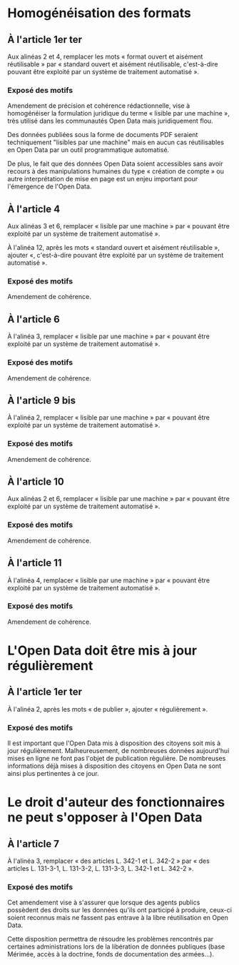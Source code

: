 # Homogénéisation des formats

## À l'article 1er ter

Aux alinéas 2 et 4, remplacer les mots « format ouvert et aisément réutilisable » par « standard ouvert et aisément réutilisable, c'est-à-dire pouvant être exploité par un système de traitement automatisé ».

### Exposé des motifs

Amendement de précision et cohérence rédactionnelle, vise à homogénéiser la formulation juridique du terme « lisible par une machine », très utilisé dans les communautés Open Data mais juridiquement flou.

Des données publiées sous la forme de documents PDF seraient techniquement "lisibles par une machine" mais en aucun cas réutilisables en Open Data par un outil programmatique automatisé.

De plus, le fait que des données Open Data soient accessibles sans avoir recours à des manipulations humaines du type « création de compte » ou autre interprétation de mise en page est un enjeu important pour l'émergence de l'Open Data.

## À l'article 4

Aux alinéas 3 et 6, remplacer « lisible par une machine » par « pouvant être exploité par un système de traitement automatisé ».

À l'alinéa 12, après les mots « standard ouvert et aisément réutilisable », ajouter «, c'est-à-dire pouvant être exploité par un système de traitement automatisé ».

### Exposé des motifs 

Amendement de cohérence.

## À l'article 6 

À l'alinéa 3, remplacer « lisible par une machine » par « pouvant être exploité par un système de traitement automatisé ».

### Exposé des motifs

Amendement de cohérence.

## À l'article 9 bis 

À l'alinéa 2, remplacer « lisible par une machine » par « pouvant être exploité par un système de traitement automatisé ».

### Exposé des motifs

Amendement de cohérence.

## À l'article 10

Aux alinéas 2 et 6, remplacer « lisible par une machine » par « pouvant être exploité par un système de traitement automatisé ».

### Exposé des motifs

Amendement de cohérence.

## À l'article 11

À l'alinéa 4, remplacer « lisible par une machine » par « pouvant être exploité par un système de traitement automatisé ».

### Exposé des motifs

Amendement de cohérence.

# L'Open Data doit être mis à jour régulièrement

## À l'article 1er ter

À l'alinéa 2, après les mots « de publier », ajouter « régulièrement ».

### Exposé des motifs

Il est important que l'Open Data mis à disposition des citoyens soit mis à jour régulièrement. Malheureusement, de nombreuses données aujourd'hui mises en ligne ne font pas l'objet de publication règulière. De nombreuses informations déjà mises à disposition des citoyens en Open Data ne sont ainsi plus pertinentes à ce jour.

# Le droit d'auteur des fonctionnaires ne peut s'opposer à l'Open Data 

## À l'article 7

À l'alinéa 3, remplacer « des articles L. 342-1 et L. 342-2 » par « des articles L. 131-3-1, L. 131-3-2, L. 131-3-3, L. 342-1 et L. 342-2 ».

### Exposé des motifs

Cet amendement vise à s'assurer que lorsque des agents publics possèdent des droits sur les données qu'ils ont participé à produire, ceux-ci soient reconnus mais ne fassent pas entrave à la libre réutilisation en Open Data.

Cette disposition permettra de résoudre les problèmes rencontrés par certaines administrations lors de la libération de données publiques (base Mérimée, accès à la doctrine, fonds de documentation des armées...).
